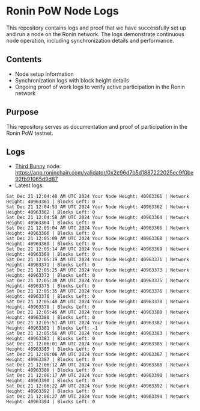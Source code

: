 # Ronin PoW Node Logs

This repository contains logs and proof that we have successfully set up and run a node on the Ronin network. The logs demonstrate continuous node operation, including synchronization details and performance.

## Contents

- Node setup information
- Synchronization logs with block height details
- Ongoing proof of work logs to verify active participation in the Ronin network

## Purpose

This repository serves as documentation and proof of participation in the Ronin PoW testnet.

## Logs

- [Third Bunny](https://thirdbunny.xyz/) node: https://app.roninchain.com/validator/0x2c96d7b5d1887222025ec9f0be92fb91065d9d87
- Latest logs:
```
Sat Dec 21 12:04:48 AM UTC 2024 Your Node Height: 40963361 | Network Height: 40963361 | Blocks Left: 0
Sat Dec 21 12:04:53 AM UTC 2024 Your Node Height: 40963362 | Network Height: 40963362 | Blocks Left: 0
Sat Dec 21 12:04:58 AM UTC 2024 Your Node Height: 40963364 | Network Height: 40963364 | Blocks Left: 0
Sat Dec 21 12:05:04 AM UTC 2024 Your Node Height: 40963366 | Network Height: 40963366 | Blocks Left: 0
Sat Dec 21 12:05:09 AM UTC 2024 Your Node Height: 40963368 | Network Height: 40963368 | Blocks Left: 0
Sat Dec 21 12:05:14 AM UTC 2024 Your Node Height: 40963369 | Network Height: 40963369 | Blocks Left: 0
Sat Dec 21 12:05:19 AM UTC 2024 Your Node Height: 40963371 | Network Height: 40963371 | Blocks Left: 0
Sat Dec 21 12:05:25 AM UTC 2024 Your Node Height: 40963373 | Network Height: 40963373 | Blocks Left: 0
Sat Dec 21 12:05:30 AM UTC 2024 Your Node Height: 40963375 | Network Height: 40963375 | Blocks Left: 0
Sat Dec 21 12:05:35 AM UTC 2024 Your Node Height: 40963376 | Network Height: 40963376 | Blocks Left: 0
Sat Dec 21 12:05:40 AM UTC 2024 Your Node Height: 40963378 | Network Height: 40963378 | Blocks Left: 0
Sat Dec 21 12:05:46 AM UTC 2024 Your Node Height: 40963380 | Network Height: 40963380 | Blocks Left: 0
Sat Dec 21 12:05:51 AM UTC 2024 Your Node Height: 40963382 | Network Height: 40963381 | Blocks Left: -1
Sat Dec 21 12:05:56 AM UTC 2024 Your Node Height: 40963383 | Network Height: 40963383 | Blocks Left: 0
Sat Dec 21 12:06:01 AM UTC 2024 Your Node Height: 40963385 | Network Height: 40963385 | Blocks Left: 0
Sat Dec 21 12:06:06 AM UTC 2024 Your Node Height: 40963387 | Network Height: 40963387 | Blocks Left: 0
Sat Dec 21 12:06:12 AM UTC 2024 Your Node Height: 40963388 | Network Height: 40963388 | Blocks Left: 0
Sat Dec 21 12:06:17 AM UTC 2024 Your Node Height: 40963390 | Network Height: 40963390 | Blocks Left: 0
Sat Dec 21 12:06:22 AM UTC 2024 Your Node Height: 40963392 | Network Height: 40963392 | Blocks Left: 0
Sat Dec 21 12:06:27 AM UTC 2024 Your Node Height: 40963394 | Network Height: 40963394 | Blocks Left: 0
```
